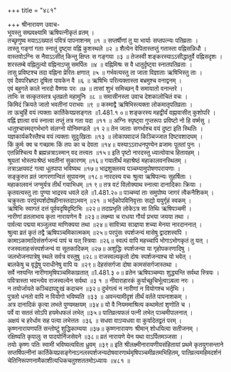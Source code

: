 +++
title = "४८१"

+++
श्रीनारायण उवाच-  
भूयस्तु सम्प्रवक्ष्यामि ऋषिपत्नीकृतं व्रतम् ।  
तच्छृणुष्व मयाऽऽख्यातं पवित्रं पापनाशनम् ॥१ ॥
सप्तर्षीणां तु या भार्याः सप्तपत्न्यः पतिव्रताः ।  
तास्तु गङ्गां गताः स्नातुं दृष्ट्वा वह्निं कुशस्थले ॥२ ॥
शैत्येन वेपितास्तप्तुं गतास्ता वह्निसन्निधौ ।  
वास्तवोऽग्निः स नैवाऽऽसीत् किन्तु क्षिप्तः स गङ्गया ॥३ ॥
तेजस्वी शङ्करस्याऽऽसीद्धातुर्वे वह्निसदृशः ।  
शरस्तम्बे वह्नितुल्यो वह्निनाऽप्सु समर्पितः ॥४ ॥
वह्निमिश्रः स वै धातुर्दृष्ट्वा स्नातपतिव्रताः ।  
तासु प्रविष्टश्च तदा वह्निना प्रेरितः क्षणात् ॥५ ॥
गर्भवत्यस्तु ता जाता विज्ञाताः ऋषिभिस्तु ताः ।  
एवं दैवपरिभ्रष्टा दूषिता पावकेन वै ॥६ ॥
ऋषिभिः परित्यक्तास्ता बभ्रमुश्च वनाद्वनम् ।  
एवं बहुगते काले नारदो वैष्णवः परः ॥७ ॥
तासां शुभं समिच्छन् वै समायातो वनान्तरे ।  
ताभिः स सत्कृतस्तत्र धृतव्रतो महामुनिः ॥८ ॥
समासीनस्ता उवाच देशकालोचितं वचः ।  
किमिदं क्रियते जातो भवतीनां पराभवः ॥९ ॥
कस्माद्वै ऋषिभिस्त्यक्ता लोकमातृपतिव्रताः ।  
ता ऊचुर्हि वयं त्यक्ताः कार्तिकेयप्रसङ्गतः ॥1.481.१ ०॥
शङ्करस्य महद्वीर्यं वह्नावासीत् कुशोपरि ।  
वह्निं ज्ञात्वा वयं स्नात्वा तप्तुं तत्र गता यदा ॥११ ॥
अग्निः स्पृष्ट्वा गुप्तरूपः प्रविष्टो नो हि वर्ष्मसु ।  
धातुश्चास्मद्गर्भभागे संलग्नो योनिमण्डले ॥१ २॥
तेन जाताः सगर्भाश्च वयं दुष्टा इति स्थितिः ।  
यज्ञकार्यकरैस्तैश्च वयं त्यक्ताः सुदुःखिताः ॥१३ ॥
लोकापवादजं किञ्चिज्जात दिष्टवशादघम् ।  
किं कुर्मः क्व च गच्छामः किं तपः का च देवता ॥१४॥
यस्याऽऽराधनपुण्येन व्रजामः पूततां पुनः ।  
एतन्निश्चित्य वै ब्रह्मन्नत्राऽस्मान् वद तत्त्वतः ॥१५॥
इति पृष्टो नारदस्तु ध्यात्वोवाच हितावहम् ।  
श्रूयतां भोस्तपःश्रेष्ठं भवतीनां सुकारणम् ॥१६॥
गयातीर्थं महाश्रेष्ठं महाकालवनस्थितम् ।  
तत्राऽक्षयवटं गत्वा धूतपापा भविष्यथ ॥१७॥
भाद्रशुक्लस्य पञ्चम्यामुपोषणपरायणाः ।  
सङ्कुरुत व्रतं जागरणान्वितं सुपावनम् ॥१८॥
नारदस्य वचः श्रुत्वा ऋषिपत्न्यः सुहर्षिताः ।  
महाकालवनं जग्मुर्यत्र तीर्थं गयाभिधम् ॥१ ९॥
तत्र वटं विलोक्याथ स्नात्वा दानादिकाः क्रियाः ।  
कृतवत्यस्तु ताः पुण्या भाद्रस्य धवले दले ॥1.481.२०॥
पञ्चम्यां ताः समुपोष्य जागरं त्वैकनैशिकम् ।  
चक्रुस्ताः परपुंस्पर्शदोषहीनास्तदाऽभवन् ॥२१ ॥
भर्तृकोपविनिवृत्ताः सद्यो ययुर्गृहं स्वकम् ।  
ऋषिभिः स्वागतं दत्तं पूर्ववदृषिदृष्टिभिः ॥२२॥
तदाप्रभृति लोकेऽत्र सा तिथिः ऋषिपञ्चमी ।  
नारीणां व्रतलाभाय कृता नारायणेन वै ॥२३॥
लक्ष्म्या च राधया गौर्या प्रभया जयया तथा ।  
पार्वत्या पद्मया मञ्जुलया माणिक्यया तथा ॥२४॥
सावित्र्या सञ्ज्ञया शच्या मेनया नारदाननात् ।  
श्रुत्वा व्रतं कृतं तद्वै ऋषिपञ्चमिकात्मकम् ॥२५॥
परपुंसः स्पर्शजन्यं मासेषु द्वादशस्वपि ।  
कामाऽकामादिसंसर्गजन्यं पापं च यत् स्त्रियाः ॥२६॥
स्वल्पं वापि महच्चापि भोगाऽभोगकृतं तु यत् ।  
रजस्वलाहःसंस्पर्शजन्यं वा सूतकादिकम् ॥२७॥
अशुद्धिः स्पर्शजन्या या गृहोपकरणादिषु ।  
जलभोजनपात्रेषु स्थले सर्वत्र वस्तुषु ॥२८॥
राजस्वल्यकृतो दोषः स्पर्शजन्यश्च यो भवेत् ।  
बालकेषु च वृद्धेषु पराधीनेषु वापि यः ॥२९॥
देहसंसर्गजा दोषा कामसंसर्गजास्तथा ।  
सर्वे नश्यन्ति नारीणामृषिपञ्चमिकाव्रतात् ॥1.481.३ ०॥
व्रतेन ऋषिपञ्चम्याः शुद्ध्यन्ति सर्वथा स्त्रियः ।  
पवित्रास्ता भवन्त्येव राजस्वल्येन सर्वथा ॥३ १ ॥
नीवाराहारकं कुर्याच्छुचिर्भूत्वाऽबला नरः ।  
न तयोर्जायते कञ्चिदापद्दुःखं कदाचन ॥३२॥
दुर्भगत्वं न नारीणां न वियोगश्च भर्तृभिः ।  
पुत्रतो धनतो वापि न वियोगो भविष्यति ॥३३ ॥
अवन्त्यामीदृशं तीर्थं वर्तते पापनाशकम् ।  
अत्र दानादिकं कृत्वा लभते पुण्यमक्षयम् ॥३४॥
यो वै नियममाश्रित्य कथामेतां शृणोति च ।  
पर्वे वा सततं सोऽपि हयमेधफलं लभेत् ॥३५॥
पातिव्रत्यफलं पत्नी लभेत् पञ्चमीपालनात् ।  
अक्षयं च हरेर्धाम सह पत्या लभेत्ततः ॥३६ ॥
सधवा वाऽप्यधवा वा कुर्यादेतद्व्रतं परम् ।  
कृष्णनारायणपतिं सन्तोष्टुं शुद्धिकाम्यया ॥३७॥
कृष्णनारायणः श्रीमान् शोधयित्वा सतीजनम् ।  
रक्षिष्यति कृपालुः स पादयोर्निजसेवने ॥३८॥
व्रतं नारायणे येन यथा वाऽर्पितमञ्जसा ।  
तयोः कृष्णः पतिः स्वामी भविष्यत्यविता ध्रुवम् ॥३९॥
इति श्रीलक्ष्मीनारायणीयसंहितायां प्रथमे कृतयुगसन्ताने सप्तर्षिपत्नीनां कार्तिकेयप्रसङ्गेनाऽनलस्पर्शजन्यदोषवारणार्थमृषिपञ्चमीव्रतमभिहितम्, पातिव्रत्यमहिमदर्शनं चेतिनिरूपणनामैकाशीत्यधिकचतुश्शततमोऽध्यायः ॥४८१ ॥
    
